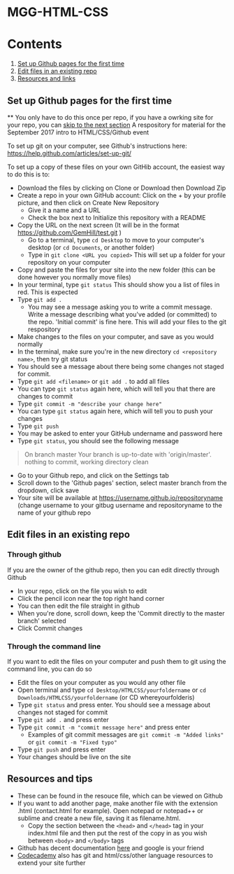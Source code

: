 # MGG-HTML-CSS

# Contents

1. [Set up Github pages for the first time](https://github.com/GemHill/HTMLCSS#set-up-github-pages-for-the-first-time)
2. [Edit files in an existing repo](https://github.com/GemHill/HTMLCSS/blob/master/README.md#edit-files-in-an-exisitng-repo)
3. [Resources and links](https://github.com/GemHill/HTMLCSS#resources-and-tips)


## Set up Github pages for the first time
** You only have to do this once per repo, if you have a owrking site for your repo, you can [skip to the next section](https://github.com/GemHill/HTMLCSS/blob/master/README.md#edit-files-in-an-exisitng-repo)
A respository for material for the September 2017 intro to HTML/CSS/Github event

To set up git on your computer, see Github's instructions here: https://help.github.com/articles/set-up-git/

To set up a copy of these files on your own GitHib account, the easiest way to do this is to:

* Download the files by clicking on Clone or Download then Download Zip
* Create a repo in your own GitHub account: Click on the + by your profile picture, and then click on Create New Repository
  * Give it a name and a URL
  * Check the box next to Initialize this repository with a README
* Copy the URL on the next screen (It will be in the format https://github.com/GemHill/test.git )
  * Go to a terminal, type `cd Desktop` to move to your computer's desktop (or  `cd Documents`, or another folder)
  * Type in `git clone <URL you copied>`
This will set up a folder for your repository on your computer
* Copy and paste the files for your site into the new folder (this can be done however you normally move files)
* In your terminal, type `git status`
This should show you a list of files in red. This is expected
* Type `git add .`
  * You may see a message asking you to write a commit message. Write a message describing what you've added (or committed) to the repo. 'Initial commit' is fine here. This will add your files to the git respository
* Make changes to the files on your computer, and save as you would normally
* In the terminal, make sure you're in the new directory `cd <repository name>`, then try git status
 * You should see a message about there being some changes not staged for commit.
* Type `git add <filename>` or `git add .` to add all files
 * You can type `git status` again here, which will tell you that there are changes to commit
* Type `git commit -m "describe your change here"`
 * You can type `git status` again here, which will tell you to push your changes
* Type `git push` 
 * You may be asked to enter your GitHub undername and password here
* Type `git status`, you should see the following message 
> On branch master
> Your branch is up-to-date with 'origin/master'.
> nothing to commit, working directory clean
* Go to your Github repo, and click on the Settings tab
* Scroll down to the 'Github pages' section, select master branch from the dropdown, click save
* Your site will be available at https://username.github.io/repositoryname (change username to your gitbug username and repositoryname to the name of your github repo

## Edit files in an existing repo
### Through github

If you are the owner of the github repo, then you can edit directly through Github
* In your repo, click on the file you wish to edit
* Click the pencil icon near the top right hand corner 
* You can then edit the file straight in github
* When you're done, scroll down, keep the 'Commit directly to the master branch' selected
* Click Commit changes

### Through the command line

If you want to edit the files on your computer and push them to git using the command line, you can do so
* Edit the files on your computer as you would any other file
* Open terminal and type `cd Desktop/HTMLCSS/yourfoldername` or `cd Downloads/HTMLCSS/yourfoldername` (or CD whereyourfolderis)
* Type `git status` and press enter. You should see a message about changes not staged for commit
* Type `git add .` and press enter
* Type `git commit -m "commit message here"` and press enter
  * Examples of git commit messages are `git commit -m "Added links"` or `git commit -m "Fixed typo"`
* Type `git push` and press enter
* Your changes should be live on the site

## Resources and tips

* These can be found in the resouce file, which can be viewed on Github
* If you want to add another page, make another file with the extension .html (contact.html for example). Open notepad or notepad++ or sublime and create a new file, saving it as filename.html. 
   * Copy the section between the `<head>` and `</head>` tag in your index.html file and then put the rest of the copy in as you wish between `<body>` and `</body>` tags
* Github has decent documentation [here](https://guides.github.com/) and google is your friend
* [Codecademy](https://www.codecademy.com/) also has git and html/css/other language resources to extend your site further
